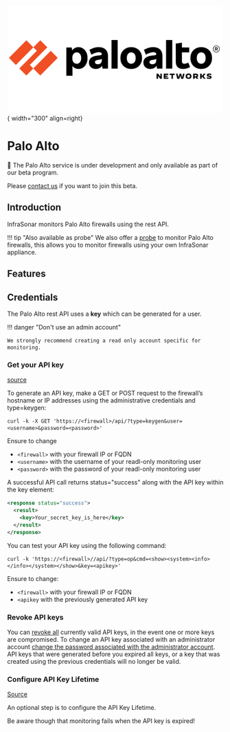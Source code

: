 ![paloalto-Probe](../../images/probe_paloalto.png){ width="300" align=right}

# Palo Alto

:construction: The Palo Alto service is under development and only available as part of our beta program.

Please [contact us](../../images/contact_us.png) if you want to join this beta.

## Introduction

InfraSonar monitors Palo Alto firewalls using the rest API.

!!! tip "Also available as probe"
    We also offer a [probe](../probes/paloalto.md) to monitor Palo Alto firewalls, this allows you to monitor firewalls using your own InfraSonar appliance.

## Features

## Credentials

The Palo Alto rest API uses a **key** which can be generated for a user. 

!!! danger "Don't use an admin account"

    We strongly recommend creating a read only account specific for monitoring.


### Get your API key

[source](https://docs.paloaltonetworks.com/pan-os/9-1/pan-os-panorama-api/get-started-with-the-pan-os-xml-api/get-your-api-key)

To generate an API key, make a GET or POST request to the firewall’s hostname or IP addresses using the administrative credentials and type=keygen:

```
curl -k -X GET 'https://<firewall>/api/?type=keygen&user=<username>&password=<password>'
```

Ensure to change

* `<firewall>` with your firewall IP or FQDN
* `<username>` with the username of your readl-only monitoring user
* `<password>` with the password of your readl-only monitoring user

A successful API call returns status="success" along with the API key within the key element:

```xml
<response status="success">
  <result>
    <key>Your_secret_key_is_here</key>
  </result>
</response>
```			

You can test your API key using the following command:

```
curl -k 'https://<firewall>//api/?type=op&cmd=<show><system><info></info></system></show>&key=<apikey>'
```

Ensure to change:

* `<firewall>` with your firewall IP or FQDN
* `<apikey` with the previously generated API key

### Revoke API keys

You can [revoke all](https://docs.paloaltonetworks.com/pan-os/9-1/pan-os-admin/firewall-administration/manage-firewall-administrators/configure-administrative-accounts-and-authentication/configure-api-key-lifetime.html) currently valid API keys, in the event one or more keys are compromised. To change an API key associated with an administrator account [change the password associated with the administrator account](https://docs.paloaltonetworks.com/pan-os/9-1/pan-os-admin/firewall-administration/manage-firewall-administrators/configure-administrative-accounts-and-authentication/configure-local-or-external-authentication-for-firewall-administrators.html). API keys that were generated before you expired all keys, or a key that was created using the previous credentials will no longer be valid.


### Configure API Key Lifetime

[Source](https://docs.paloaltonetworks.com/pan-os/9-1/pan-os-admin/firewall-administration/manage-firewall-administrators/configure-administrative-accounts-and-authentication/configure-api-key-lifetime)


An optional step is to configure the API Key Lifetime.

Be aware though that monitoring fails when the API key is expired!
